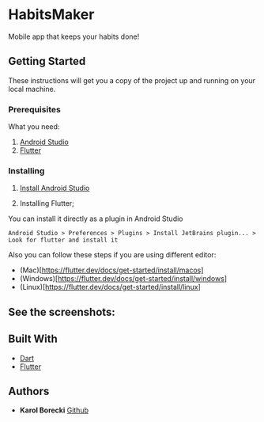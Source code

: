 # HabitsMaker

 Mobile app that keeps your habits done!

 ## Getting Started

 These instructions will get you a copy of the project up and running on your local machine.

 ### Prerequisites
What you need:
1. [Android Studio](https://developer.android.com/studio)
2. [Flutter](https://flutter.dev/docs/get-started/install)

 ### Installing

 1. [Install Android Studio](https://developer.android.com/studio/?gclid=Cj0KCQjw9pDpBRCkARIsAOzRziupLZtJyIBueoxFLxWMv0UfKeEXof0j-9I49GZkK93uzpDo3Rh6l9kaApvJEALw_wcB)

 2. Installing Flutter;

 You can install it directly as a plugin in Android Studio

 ```
Android Studio > Preferences > Plugins > Install JetBrains plugin... > Look for flutter and install it
```

 Also you can follow these steps if you are using different editor:
* (Mac)[https://flutter.dev/docs/get-started/install/macos]
* (Windows)[https://flutter.dev/docs/get-started/install/windows]
* (Linux)[https://flutter.dev/docs/get-started/install/linux]

 ## See the screenshots:

 ## Built With

 * [Dart](https://dart.dev/)
* [Flutter](https://flutter.dev/)

 ## Authors

 * **Karol Borecki** [Github](https://github.com/KarolBorecki)
